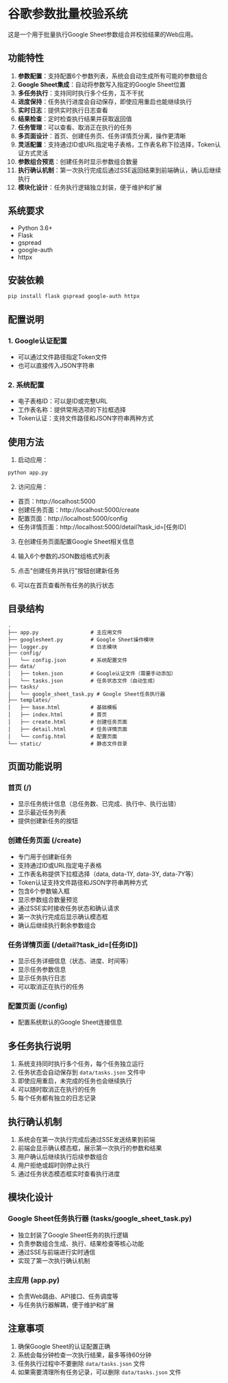 # 谷歌参数批量校验系统

这是一个用于批量执行Google Sheet参数组合并校验结果的Web应用。

## 功能特性

1. **参数配置**：支持配置6个参数列表，系统会自动生成所有可能的参数组合
2. **Google Sheet集成**：自动将参数写入指定的Google Sheet位置
3. **多任务执行**：支持同时执行多个任务，互不干扰
4. **进度保持**：任务执行进度会自动保存，即使应用重启也能继续执行
5. **实时日志**：提供实时执行日志查看
6. **结果检查**：定时检查执行结果并获取返回值
7. **任务管理**：可以查看、取消正在执行的任务
8. **多页面设计**：首页、创建任务页、任务详情页分离，操作更清晰
9. **灵活配置**：支持通过ID或URL指定电子表格，工作表名称下拉选择，Token认证方式灵活
10. **参数组合预览**：创建任务时显示参数组合数量
11. **执行确认机制**：第一次执行完成后通过SSE返回结果到前端确认，确认后继续执行
12. **模块化设计**：任务执行逻辑独立封装，便于维护和扩展

## 系统要求

- Python 3.6+
- Flask
- gspread
- google-auth
- httpx

## 安装依赖

```bash
pip install flask gspread google-auth httpx
```

## 配置说明

### 1. Google认证配置
- 可以通过文件路径指定Token文件
- 也可以直接传入JSON字符串

### 2. 系统配置
- 电子表格ID：可以是ID或完整URL
- 工作表名称：提供常用选项的下拉框选择
- Token认证：支持文件路径和JSON字符串两种方式

## 使用方法

1. 启动应用：
```bash
python app.py
```

2. 访问应用：
- 首页：http://localhost:5000
- 创建任务页面：http://localhost:5000/create
- 配置页面：http://localhost:5000/config
- 任务详情页面：http://localhost:5000/detail?task_id=[任务ID]

3. 在创建任务页面配置Google Sheet相关信息

4. 输入6个参数的JSON数组格式列表

5. 点击"创建任务并执行"按钮创建新任务

6. 可以在首页查看所有任务的执行状态

## 目录结构

```
.
├── app.py                 # 主应用文件
├── googlesheet.py         # Google Sheet操作模块
├── logger.py              # 日志模块
├── config/
│   └── config.json        # 系统配置文件
├── data/
│   ├── token.json         # Google认证文件（需要手动添加）
│   └── tasks.json         # 任务状态文件（自动生成）
├── tasks/
│   └── google_sheet_task.py # Google Sheet任务执行器
├── templates/
│   ├── base.html          # 基础模板
│   ├── index.html         # 首页
│   ├── create.html        # 创建任务页面
│   ├── detail.html        # 任务详情页面
│   └── config.html        # 配置页面
└── static/                # 静态文件目录
```

## 页面功能说明

### 首页 (/)
- 显示任务统计信息（总任务数、已完成、执行中、执行出错）
- 显示最近任务列表
- 提供创建新任务的按钮

### 创建任务页面 (/create)
- 专门用于创建新任务
- 支持通过ID或URL指定电子表格
- 工作表名称提供下拉框选择（data, data-1Y, data-3Y, data-7Y等）
- Token认证支持文件路径和JSON字符串两种方式
- 包含6个参数输入框
- 显示参数组合数量预览
- 通过SSE实时接收任务状态和确认请求
- 第一次执行完成后显示确认模态框
- 确认后继续执行剩余参数组合

### 任务详情页面 (/detail?task_id=[任务ID])
- 显示任务详细信息（状态、进度、时间等）
- 显示任务参数信息
- 显示任务执行日志
- 可以取消正在执行的任务

### 配置页面 (/config)
- 配置系统默认的Google Sheet连接信息

## 多任务执行说明

1. 系统支持同时执行多个任务，每个任务独立运行
2. 任务状态会自动保存到 `data/tasks.json` 文件中
3. 即使应用重启，未完成的任务也会继续执行
4. 可以随时取消正在执行的任务
5. 每个任务都有独立的日志记录

## 执行确认机制

1. 系统会在第一次执行完成后通过SSE发送结果到前端
2. 前端会显示确认模态框，展示第一次执行的参数和结果
3. 用户确认后继续执行后续参数组合
4. 用户拒绝或超时则停止执行
5. 通过任务状态模态框实时查看执行进度

## 模块化设计

### Google Sheet任务执行器 (tasks/google_sheet_task.py)
- 独立封装了Google Sheet任务的执行逻辑
- 负责参数组合生成、执行、结果检查等核心功能
- 通过SSE与前端进行实时通信
- 实现了第一次执行确认机制

### 主应用 (app.py)
- 负责Web路由、API接口、任务调度等
- 与任务执行器解耦，便于维护和扩展

## 注意事项

1. 确保Google Sheet的认证配置正确
2. 系统会每分钟检查一次执行结果，最多等待60分钟
3. 任务执行过程中不要删除 `data/tasks.json` 文件
4. 如果需要清理所有任务记录，可以删除 `data/tasks.json` 文件